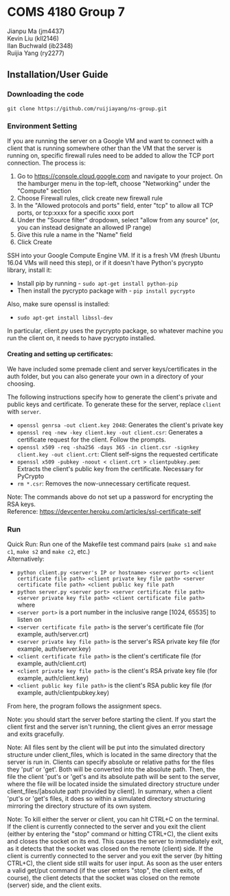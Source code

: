 # COMS 4180 Group 7
Jianpu Ma (jm4437)</br>
Kevin Liu (kll2146)</br>
Ilan Buchwald (ib2348)</br>
Ruijia Yang (ry2277)

## Installation/User Guide

### Downloading the code
``git clone https://github.com/ruijiayang/ns-group.git``

### Environment Setting
If you are running the server on a Google VM and want to connect with a client that is running somewhere other than the VM that the server is running on, specific firewall rules need to be added to allow the TCP port connection. The process is:

1. Go to https://console.cloud.google.com and navigate to your project. On the hamburger menu in the top-left, choose "Networking" under the "Compute" section
2. Choose Firewall rules, click create new firewall rule 
3. In the "Allowed protocols and ports" field, enter "tcp" to allow all TCP ports, or tcp:xxxx for a specific xxxx port
4. Under the "Source filter" dropdown, select "allow from any source" (or, you can instead designate an allowed IP range)
5. Give this rule a name in the "Name" field
6. Click Create

SSH into your Google Compute Engine VM. If it is a fresh VM (fresh Ubuntu 16.04 VMs will need this step), or if it doesn't have Python's pycrypto library, install it:
- Install pip by running - ``sudo apt-get install python-pip``
- Then install the pycrypto package with - ``pip install pycrypto``

Also, make sure openssl is installed:
- ``sudo apt-get install libssl-dev``

In particular, client.py uses the pycrypto package, so whatever machine you run the client on, it needs to have pycrypto installed.

#### Creating and setting up certificates:
We have included some premade client and server keys/certificates in the auth folder, but you can also generate your own in a directory of your choosing.

The following instructions specify how to generate the client's private and public keys and certificate. To generate these for the server, replace ``client`` with ``server``.
- ``openssl genrsa -out client.key 2048``: Generates the client's private key</br>
- ``openssl req -new -key client.key -out client.csr``: Generates a certificate request for the client. Follow the prompts.</br>
- ``openssl x509 -req -sha256 -days 365 -in client.csr -signkey client.key -out client.crt``: Client self-signs the requested certificate</br>
- ``openssl x509 -pubkey -noout < client.crt > clientpubkey.pem``: Extracts the client's public key from the certificate. Necessary for PyCrypto</br>
- ``rm *.csr``: Removes the now-unnecessary certificate request.

Note: The commands above do not set up a password for encrypting the RSA keys.</br>
Reference: https://devcenter.heroku.com/articles/ssl-certificate-self</br>

### Run
Quick Run: Run one of the Makefile test command pairs (``make s1`` and ``make c1``, ``make s2`` and ``make c2``, etc.)</br>
Alternatively:
- ``python client.py <server's IP or hostname> <server port> <client certificate file path> <client private key file path> <server certificate file path> <client public key file path``</br>
- ``python server.py <server port> <server certificate file path> <server private key file path> <client certificate file path>``
</br>where</br> 
- ``<server port>`` is a port number in the inclusive range [1024, 65535] to listen on
- ``<server certificate file path>`` is the server's certificate file (for example, auth/server.crt)
- ``<server private key file path>`` is the server's RSA private key file (for example, auth/server.key)
- ``<client certificate file path>`` is the client's certificate file (for example, auth/client.crt)
- ``<client private key file path>`` is the client's RSA private key file (for example, auth/client.key)
- ``<client public key file path>`` is the client's RSA public key file (for example, auth/clientpubkey.key)

From here, the program follows the assignment specs.</br>

Note: you should start the server before starting the client. If you start the client first and the server isn't running, the client gives an error message and exits gracefully.</br>

Note: All files sent by the client will be put into the simulated directory structure under client_files, which is located in the same directory that the server is run in. Clients can specify absolute or relative paths for the files they 'put' or 'get'. Both will be converted into the absolute path. Then, the file the client 'put's or 'get's and its absolute path will be sent to the server, where the file will be located inside the simulated directory structure under client_files/[absolute path provided by client]. In summary, when a client 'put's or 'get's files, it does so within a simulated directory structuring mirroring the directory structure of its own system.

Note: To kill either the server or client, you can hit CTRL+C on the terminal. If the client is currently connected to the server and you exit the client (either by entering the "stop" command or hitting CTRL+C), the client exits and closes the socket on its end. This causes the server to immediately exit, as it detects that the socket was closed on the remote (client) side. If the client is currently connected to the server and you exit the server (by hitting CTRL+C), the client side still waits for user input. As soon as the user enters a valid get/put command (if the user enters "stop", the client exits, of course), the client detects that the socket was closed on the remote (server) side, and the client exits. 
